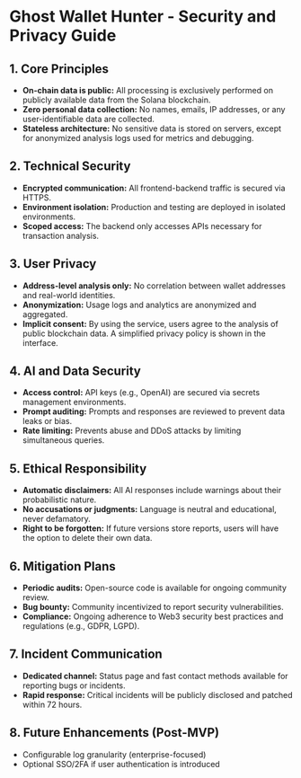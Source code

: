 # Ghost Wallet Hunter - Security and Privacy Guide

## 1. Core Principles

* **On-chain data is public:** All processing is exclusively performed on publicly available data from the Solana blockchain.
* **Zero personal data collection:** No names, emails, IP addresses, or any user-identifiable data are collected.
* **Stateless architecture:** No sensitive data is stored on servers, except for anonymized analysis logs used for metrics and debugging.

## 2. Technical Security

* **Encrypted communication:** All frontend-backend traffic is secured via HTTPS.
* **Environment isolation:** Production and testing are deployed in isolated environments.
* **Scoped access:** The backend only accesses APIs necessary for transaction analysis.

## 3. User Privacy

* **Address-level analysis only:** No correlation between wallet addresses and real-world identities.
* **Anonymization:** Usage logs and analytics are anonymized and aggregated.
* **Implicit consent:** By using the service, users agree to the analysis of public blockchain data. A simplified privacy policy is shown in the interface.

## 4. AI and Data Security

* **Access control:** API keys (e.g., OpenAI) are secured via secrets management environments.
* **Prompt auditing:** Prompts and responses are reviewed to prevent data leaks or bias.
* **Rate limiting:** Prevents abuse and DDoS attacks by limiting simultaneous queries.

## 5. Ethical Responsibility

* **Automatic disclaimers:** All AI responses include warnings about their probabilistic nature.
* **No accusations or judgments:** Language is neutral and educational, never defamatory.
* **Right to be forgotten:** If future versions store reports, users will have the option to delete their own data.

## 6. Mitigation Plans

* **Periodic audits:** Open-source code is available for ongoing community review.
* **Bug bounty:** Community incentivized to report security vulnerabilities.
* **Compliance:** Ongoing adherence to Web3 security best practices and regulations (e.g., GDPR, LGPD).

## 7. Incident Communication

* **Dedicated channel:** Status page and fast contact methods available for reporting bugs or incidents.
* **Rapid response:** Critical incidents will be publicly disclosed and patched within 72 hours.

## 8. Future Enhancements (Post-MVP)

* Configurable log granularity (enterprise-focused)
* Optional SSO/2FA if user authentication is introduced
